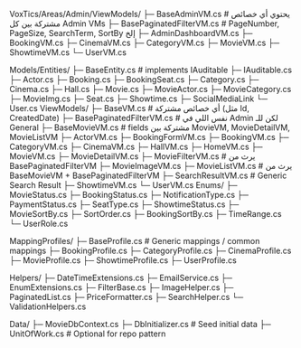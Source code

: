﻿VoxTics/Areas/Admin/ViewModels/
 ├─ BaseAdminVM.cs                 # يحتوي أي خصائص مشتركة بين كل Admin VMs
 ├─ BasePaginatedFilterVM.cs       # PageNumber, PageSize, SearchTerm, SortBy إلخ
 ├─ AdminDashboardVM.cs
 ├─ BookingVM.cs
 ├─ CinemaVM.cs
 ├─ CategoryVM.cs
 ├─ MovieVM.cs
 ├─ ShowtimeVM.cs
 └─ UserVM.cs


Models/Entities/
     ├─ BaseEntity.cs                  # implements IAuditable
     ├─ IAuditable.cs
     ├─ Actor.cs
     ├─ Booking.cs
     ├─ BookingSeat.cs
     ├─ Category.cs
     ├─ Cinema.cs
     ├─ Hall.cs
     ├─ Movie.cs
     ├─ MovieActor.cs
     ├─ MovieCategory.cs
     ├─ MovieImg.cs
     ├─ Seat.cs
     ├─ Showtime.cs
     ├─ SocialMediaLink
     └─ User.cs
    ViewModels/
     ├─ BaseVM.cs                      # أي خصائص مشتركة (مثل Id, CreatedDate)
     ├─ BasePaginatedFilterVM.cs       # نفس اللي في Admin لكن للـ General
     ├─ BaseMovieVM.cs                 # fields مشتركة بين MovieVM, MovieDetailVM, MovieListVM
     ├─ ActorVM.cs
     ├─ BookingFormVM.cs
     ├─ BookingVM.cs
     ├─ CategoryVM.cs
     ├─ CinemaVM.cs
     ├─ HallVM.cs
     ├─ HomeVM.cs
     ├─ MovieVM.cs
     ├─ MovieDetailVM.cs
     ├─ MovieFilterVM.cs               # يرث من BasePaginatedFilterVM
     ├─ MovieImageVM.cs
     ├─ MovieListVM.cs                 # يرث من BaseMovieVM + BasePaginatedFilterVM
     ├─ SearchResultVM.cs              # Generic Search Result
     ├─ ShowtimeVM.cs
     └─ UserVM.cs
    Enums/
     ├─ MovieStatus.cs
     ├─ BookingStatus.cs
     ├─ NotificationType.cs
     ├─ PaymentStatus.cs
     ├─ SeatType.cs
     ├─ ShowtimeStatus.cs
     ├─ MovieSortBy.cs
     ├─ SortOrder.cs
     ├─ BookingSortBy.cs
     ├─ TimeRange.cs
     └─ UserRole.cs


MappingProfiles/
 ├─ BaseProfile.cs                 # Generic mappings / common mappings
 ├─ BookingProfile.cs
 ├─ CategoryProfile.cs
 ├─ CinemaProfile.cs
 ├─ MovieProfile.cs
 ├─ ShowtimeProfile.cs
 ├─ UserProfile.cs


Helpers/
 ├─ DateTimeExtensions.cs
 ├─ EmailService.cs
 ├─ EnumExtensions.cs
 ├─ FilterBase.cs
 ├─ ImageHelper.cs
 ├─ PaginatedList.cs
 ├─ PriceFormatter.cs
 ├─ SearchHelper.cs
 └─ ValidationHelpers.cs

Data/
 ├─ MovieDbContext.cs
 ├─ DbInitializer.cs           # Seed initial data
 ├─ UnitOfWork.cs              # Optional for repo pattern

